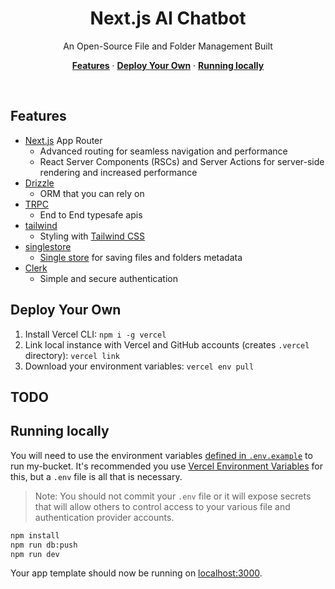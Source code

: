 <div>
  <h1 align="center">Next.js AI Chatbot</h1>
</div>

<p align="center">
  An Open-Source File and Folder Management Built
</p>

<p align="center">
  <a href="#features"><strong>Features</strong></a> ·
  <a href="#deploy-your-own"><strong>Deploy Your Own</strong></a> ·
  <a href="#running-locally"><strong>Running locally</strong></a>
</p>
<br/>

## Features

- [Next.js](https://nextjs.org) App Router
  - Advanced routing for seamless navigation and performance
  - React Server Components (RSCs) and Server Actions for server-side rendering and increased performance
- [Drizzle](https://orm.drizzle.team)
  - ORM that you can rely on
- [TRPC](https://trpc.io)
  - End to End typesafe apis
- [tailwind](https://tailwindcss.com)
  - Styling with [Tailwind CSS](https://tailwindcss.com)
- [singlestore](https://singlestore.com)
  - [Single store](https://singlestore.com) for saving files and folders metadata
- [Clerk](https://clerk.com/docs)
  - Simple and secure authentication

## Deploy Your Own

1. Install Vercel CLI: `npm i -g vercel`
2. Link local instance with Vercel and GitHub accounts (creates `.vercel` directory): `vercel link`
3. Download your environment variables: `vercel env pull`

## TODO

## Running locally

You will need to use the environment variables [defined in `.env.example`](.env.example) to run my-bucket. It's recommended you use [Vercel Environment Variables](https://vercel.com/docs/projects/environment-variables) for this, but a `.env` file is all that is necessary.

> Note: You should not commit your `.env` file or it will expose secrets that will allow others to control access to your various file and authentication provider accounts.

```bash
npm install
npm run db:push
npm run dev
```

Your app template should now be running on [localhost:3000](http://localhost:3000/).
